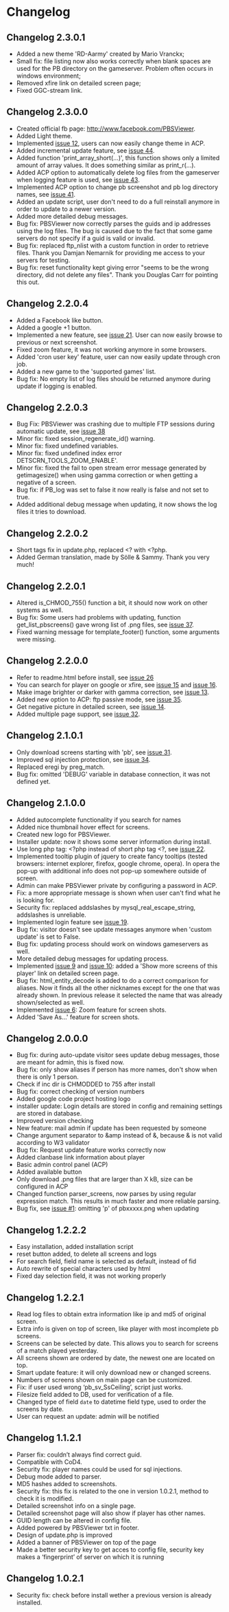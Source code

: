 # Changelog #

## Changelog 2.3.0.1 ##
* Added a new theme 'RD-Aarmy' created by Mario Vranckx;
* Small fix: file listing now also works correctly when blank spaces are used for the PB directory on the gameserver. Problem often occurs in windows environment;
* Removed xfire link on detailed screen page;
* Fixed GGC-stream link.

## Changelog 2.3.0.0 ##
  * Created official fb page: http://www.facebook.com/PBSViewer.
  * Added Light theme.
  * Implemented [issue 12](https://code.google.com/p/pbsviewer/issues/detail?id=12), users can now easily change theme in ACP.
  * Added incremental update feature, see [issue 44](https://code.google.com/p/pbsviewer/issues/detail?id=44).
  * Added function 'print\_array\_short(...)', this function shows only a limited amount of array values. It does something similar as print\_r(...).
  * Added ACP option to automatically delete log files from the gameserver when logging feature is used, see [issue 43](https://code.google.com/p/pbsviewer/issues/detail?id=43).
  * Implemented ACP option to change pb screenshot and pb log directory names, see [issue 41](https://code.google.com/p/pbsviewer/issues/detail?id=41).
  * Added an update script, user don't need to do a full reinstall anymore in order to update to a newer version.
  * Added more detailed debug messages.
  * Bug fix: PBSViewer now correctly parses the guids and ip addresses using the log files. The bug is caused due to the fact that some game servers do not specify if a guid is valid or invalid.
  * Bug fix: replaced ftp\_nlist with a custom function in order to retrieve files. Thank you Damjan Nemarnik for providing me access to your servers for testing.
  * Bug fix: reset functionality kept giving error "seems to be the wrong directory, did not delete any files". Thank you Douglas Carr for pointing this out.

## Changelog 2.2.0.4 ##

  * Added a Facebook like button.
  * Added a google +1 button.
  * Implemented a new feature, see [issue 21](https://code.google.com/p/pbsviewer/issues/detail?id=21). User can now easily browse to previous or next screenshot.
  * Fixed zoom feature, it was not working anymore in some browsers.
  * Added 'cron user key' feature, user can now easily update through cron job.
  * Added a new game to the 'supported games' list.
  * Bug fix: No empty list of log files should be returned anymore during update if logging is enabled.

## Changelog 2.2.0.3 ##

  * Bug Fix: PBSViewer was crashing due to multiple FTP sessions during automatic update, see [issue 38](https://code.google.com/p/pbsviewer/issues/detail?id=38)
  * Minor fix: fixed session\_regenerate\_id() warning.
  * Minor fix: fixed undefined variables.
  * Minor fix: fixed undefined index error DETSCRN\_TOOLS\_ZOOM\_ENABLE'.
  * Minor fix: fixed the fail to open stream error message generated by getimagesize() when using gamma correction or when getting a negative of a screen.
  * Bug fix: if PB\_log was set to false it now really is false and not set to true.
  * Added additional debug message when updating, it now shows the log files it tries to download.

## Changelog 2.2.0.2 ##

  * Short tags fix in update.php, replaced <? with <?php.
  * Added German translation, made by Sölle & Sammy. Thank you very much!

## Changelog 2.2.0.1 ##

  * Altered is\_CHMOD\_755() function a bit, it should now work on other systems as well.
  * Bug fix: Some users had problems with updating, function get\_list\_pbscreens() gave wrong list of .png files, see [issue 37](https://code.google.com/p/pbsviewer/issues/detail?id=37).
  * Fixed warning message for template\_footer() function, some arguments were missing.

## Changelog 2.2.0.0 ##

  * Refer to readme.html before install, see [issue 26](https://code.google.com/p/pbsviewer/issues/detail?id=26)
  * You can search for player on google or xfire, see [issue 15](https://code.google.com/p/pbsviewer/issues/detail?id=15) and [issue 16](https://code.google.com/p/pbsviewer/issues/detail?id=16).
  * Make image brighter or darker with gamma correction, see [issue 13](https://code.google.com/p/pbsviewer/issues/detail?id=13).
  * Added new option to ACP: ftp passive mode, see [issue 35](https://code.google.com/p/pbsviewer/issues/detail?id=35).
  * Get negative picture in detailed screen, see [issue 14](https://code.google.com/p/pbsviewer/issues/detail?id=14).
  * Added multiple page support, see [issue 32](https://code.google.com/p/pbsviewer/issues/detail?id=32).

## Changelog 2.1.0.1 ##

  * Only download screens starting with 'pb', see [issue 31](https://code.google.com/p/pbsviewer/issues/detail?id=31).
  * Improved sql injection protection, see [issue 34](https://code.google.com/p/pbsviewer/issues/detail?id=34).
  * Replaced eregi by preg\_match.
  * Bug fix: omitted 'DEBUG' variable in database connection, it was not defined yet.

## Changelog 2.1.0.0 ##
  * Added autocomplete functionality if you search for names
  * Added nice thumbnail hover effect for screens.
  * Created new logo for PBSViewer.
  * Installer update: now it shows some server information during install.
  * Use long php tag: <?php instead of short php tag <?, see [issue 22](https://code.google.com/p/pbsviewer/issues/detail?id=22).
  * Implemented tooltip plugin of jquery to create fancy tooltips (tested browsers: internet explorer, firefox, google chrome, opera). In opera the pop-up with additional info does not pop-up somewhere outside of screen.
  * Admin can make PBSViewer private by configuring a password in ACP.
  * Fix: a more appropriate message is shown when user can't find what he is looking for.
  * Security fix: replaced addslashes by mysql\_real\_escape\_string, addslashes is unreliable.
  * Implemented login feature see [issue 19](https://code.google.com/p/pbsviewer/issues/detail?id=19).
  * Bug fix: visitor doesn't see update messages anymore when 'custom update' is set to False.
  * Bug fix: updating process should work on windows gameservers as well.
  * More detailed debug messages for updating process.
  * Implemented [issue 9](https://code.google.com/p/pbsviewer/issues/detail?id=9) and [issue 10](https://code.google.com/p/pbsviewer/issues/detail?id=10): added a 'Show more screens of this player' link on detailed screen page.
  * Bug fix: html\_entity\_decode is added to do a correct comparison for aliases. Now it finds all the other nicknames except for the one that was already shown. In previous release it selected the name that was already shown/selected as well.
  * Implemented [issue 6](https://code.google.com/p/pbsviewer/issues/detail?id=6): Zoom feature for screen shots.
  * Added 'Save As...' feature for screen shots.

## Changelog 2.0.0.0 ##
  * Bug fix: during auto-update visitor sees update debug messages, those are meant for admin, this is fixed now.
  * Bug fix: only show aliases if person has more names, don't show when there is only 1 person.
  * Check if inc dir is CHMODDED to 755 after install
  * Bug fix: correct checking of version numbers
  * Added google code project hosting logo
  * installer update: Login details are stored in config and remaining settings are stored in database.
  * Improved version checking
  * New feature: mail admin if update has been requested by someone
  * Change argument separator to &amp instead of &, because & is not valid according to W3 validator
  * Bug fix: Request update feature works correctly now
  * Added clanbase link information about player
  * Basic admin control panel (ACP)
  * Added available button
  * Only download .png files that are larger than X kB, size can be configured in ACP
  * Changed function parser\_screens, now parses by using regular expression match. This results in much faster and more reliable parsing.
  * Bug fix, see [issue #1](https://code.google.com/p/pbsviewer/issues/detail?id=#1): omitting 'p' of pbxxxxx.png when updating

## Changelog 1.2.2.2 ##

  * Easy installation, added installation script
  * reset button added, to delete all screens and logs
  * For search field, field name is selected as default, instead of fid
  * Auto rewrite of special characters used by html
  * Fixed day selection field, it was not working properly

## Changelog 1.2.2.1 ##

  * Read log files to obtain extra information like ip and md5 of original screen.
  * Extra info is given on top of screen, like player with most incomplete pb screens.
  * Screens can be selected by date. This allows you to search for screens of a match played yesterday.
  * All screens shown are ordered by date, the newest one are located on top.
  * Smart update feature: it will only download new or changed screens.
  * Numbers of screens shown on main page can be customized.
  * Fix: if user used wrong ‘pb\_sv\_SsCeiling’, script just works.
  * Filesize field added to DB, used for verification of a file.
  * Changed type of field `date` to datetime field type, used to order the screens by date.
  * User can request an update: admin will be notified

## Changelog 1.1.2.1 ##

  * Parser fix: couldn’t always find correct guid.
  * Compatible with CoD4.
  * Security fix: player names could be used for sql injections.
  * Debug mode added to parser.
  * MD5 hashes added to screenshots.
  * Security fix: this fix is related to the one in version 1.0.2.1, method to check it is modified.
  * Detailed screenshot info on a single page.
  * Detailed screenshot page will also show if player has other names.
  * GUID length can be altered in config file.
  * Added powered by PBSViewer txt in footer.
  * Design of update.php is improved
  * Added a banner of PBSViewer on top of the page
  * Made a better security key to get acces to config file, security key makes a ‘fingerprint’ of server on which it is running

## Changelog 1.0.2.1 ##

  * Security fix: check before install wether a previous version is already installed.
